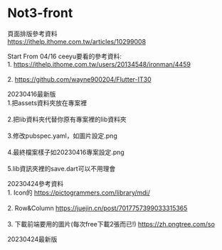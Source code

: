 # Not3-front
頁面排版參考資料
<br>https://ithelp.ithome.com.tw/articles/10299008</br>

Start From 04/16 ceeyu要看的參考資料:
<br>1. https://ithelp.ithome.com.tw/users/20134548/ironman/4459</br>
<br>2. https://github.com/wayne900204/Flutter-IT30</br>

20230416最新版
<br>1.把assets資料夾放在專案裡</br>
<br>2.把lib資料夾代替你原有專案裡的lib資料夾</br>
<br>3.修改pubspec.yaml，如圖片設定.png</br>
<br>4.最終檔案樣子如20230416專案設定.png</br>
<br>5.lib資訊夾裡的save.dart可以不用理會</br>

20230424參考資料
<br>1. Icon的 https://pictogrammers.com/library/mdi/</br>
<br>2. Row&Column https://juejin.cn/post/7017757399033315365</br>
<br>3. 下載前端要用的圖片(每次free下載2張而已!) https://zh.pngtree.com/so</br>

20230424最新版

